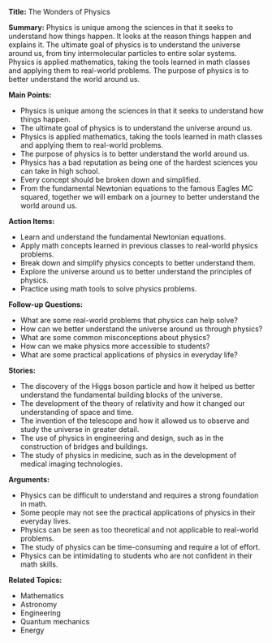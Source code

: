 **Title:** The Wonders of Physics

**Summary:** Physics is unique among the sciences in that it seeks to understand how things happen. It looks at the reason things happen and explains it. The ultimate goal of physics is to understand the universe around us, from tiny intermolecular particles to entire solar systems. Physics is applied mathematics, taking the tools learned in math classes and applying them to real-world problems. The purpose of physics is to better understand the world around us. 

**Main Points:**
- Physics is unique among the sciences in that it seeks to understand how things happen.
- The ultimate goal of physics is to understand the universe around us.
- Physics is applied mathematics, taking the tools learned in math classes and applying them to real-world problems.
- The purpose of physics is to better understand the world around us.
- Physics has a bad reputation as being one of the hardest sciences you can take in high school.
- Every concept should be broken down and simplified.
- From the fundamental Newtonian equations to the famous Eagles MC squared, together we will embark on a journey to better understand the world around us.

**Action Items:**
- Learn and understand the fundamental Newtonian equations.
- Apply math concepts learned in previous classes to real-world physics problems.
- Break down and simplify physics concepts to better understand them.
- Explore the universe around us to better understand the principles of physics.
- Practice using math tools to solve physics problems.

**Follow-up Questions:**
- What are some real-world problems that physics can help solve?
- How can we better understand the universe around us through physics?
- What are some common misconceptions about physics?
- How can we make physics more accessible to students?
- What are some practical applications of physics in everyday life?

**Stories:**
- The discovery of the Higgs boson particle and how it helped us better understand the fundamental building blocks of the universe.
- The development of the theory of relativity and how it changed our understanding of space and time.
- The invention of the telescope and how it allowed us to observe and study the universe in greater detail.
- The use of physics in engineering and design, such as in the construction of bridges and buildings.
- The study of physics in medicine, such as in the development of medical imaging technologies.

**Arguments:**
- Physics can be difficult to understand and requires a strong foundation in math.
- Some people may not see the practical applications of physics in their everyday lives.
- Physics can be seen as too theoretical and not applicable to real-world problems.
- The study of physics can be time-consuming and require a lot of effort.
- Physics can be intimidating to students who are not confident in their math skills.

**Related Topics:**
- Mathematics
- Astronomy
- Engineering
- Quantum mechanics
- Energy